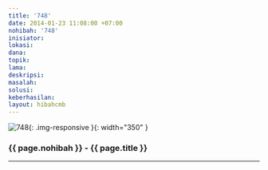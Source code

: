 ```yaml
---
title: '748'
date: 2014-01-23 11:08:00 +07:00
nohibah: '748'
inisiator:
lokasi:
dana:
topik:
lama:
deskripsi:
masalah:
solusi:
keberhasilan:
layout: hibahcmb
---
```


![748](/static/img/hibahcmb/748.png){: .img-responsive }{: width="350" }

### {{ page.nohibah }} - {{ page.title }}

---
